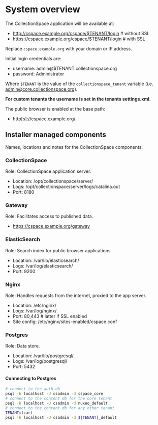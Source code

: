 # System overview

The CollectionSpace application will be available at:

- http://cspace.example.org/cspace/$TENANT/login # without SSL
- https://cspace.example.org/cspace/$TENANT/login # with SSL

Replace `cspace.example.org` with your domain or IP address.

Initial login credentials are:

- username: admin@$TENANT.collectionspace.org
- password: Administrator

Where `$TENANT` is the value of the `collectionspace_tenant` variable
(i.e. admin@core.collectionspace.org).

**For custom tenants the username is set in the tenants settings.xml.**

The public browser is enabled at the base path:

- http[s]://cspace.example.org/

## Installer managed components

Names, locations and notes for the CollectionSpace components:

### CollectionSpace

Role: CollectionSpace application server.

- Location: /opt/collectionspace/server/
- Logs: /opt/collectionspace/server/logs/catalina.out
- Port: 8180

### Gateway

Role: Facilitates access to published data.

- https://cspace.example.org/gateway

### ElasticSearch

Role: Search index for public browser applications.

- Location: /var/lib/elasticsearch/
- Logs: /var/log/elasticsearch/
- Port: 9200

### Nginx

Role: Handles requests from the internet, proxied to the app server.

- Location: /etc/nginx/
- Logs: /var/log/nginx/
- Port: 80,443 # latter if SSL enabled
- Site config: /etc/nginx/sites-enabled/cspace.conf

### Postgres

Role: Data store.

- Location: /var/lib/postgresql/
- Logs: /var/log/postgresql/
- Port: 5432

#### Connecting to Postgres

```bash
# connect to the auth db
psql -h localhost -U csadmin -d cspace_core
# connect to the content db for the core tenant
psql -h localhost -U csadmin -d nuxeo_default
# connect to the content db for any other tenant
TENANT=fcart
psql -h localhost -U csadmin -d ${TENANT}_default
```
